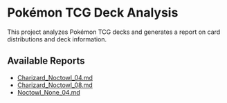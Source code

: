 # Pokémon TCG Deck Analysis

This project analyzes Pokémon TCG decks and generates a report on card distributions and deck information.

## Available Reports
- [Charizard_Noctowl_04.md](reports/Charizard_Noctowl_04.md)
- [Charizard_Noctowl_08.md](reports/Charizard_Noctowl_08.md)
- [Noctowl_None_04.md](reports/Noctowl_None_04.md)
